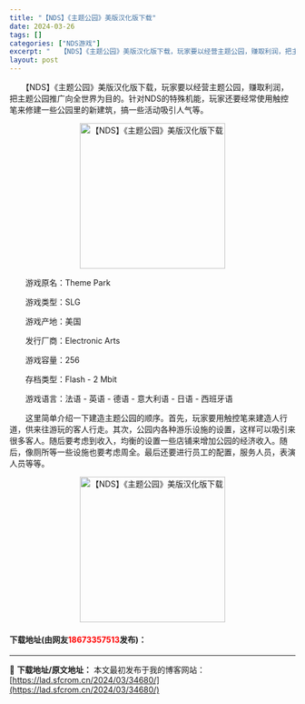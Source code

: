 ```yaml
---
title: "【NDS】《主题公园》美版汉化版下载"
date: 2024-03-26
tags: []
categories: ["NDS游戏"]
excerpt: "　　【NDS】《主题公园》美版汉化版下载，玩家要以经营主题公园，赚取利润，把主题公园推广向全世界为目的。针对NDS的特殊机能，玩家还要经常使用触控笔来修建一些公园里的新建筑，搞一些活动吸引人气等。 　　游戏原名：Theme Park 　　游戏类型：SLG 　　游戏产地：美国 　　发行厂商：Elect&hellip;"
layout: post
---
```


 <p>　　【NDS】《主题公园》美版汉化版下载，玩家要以经营主题公园，赚取利润，把主题公园推广向全世界为目的。针对NDS的特殊机能，玩家还要经常使用触控笔来修建一些公园里的新建筑，搞一些活动吸引人气等。</p> <p align="center"><img align="" border="0" src="https://lad.sfcrom.cn/wp-content/uploads/2024/03/20240326_66022eaf9e394.jpg" width="256" alt="【NDS】《主题公园》美版汉化版下载" /></p> <p>　　游戏原名：Theme Park</p> <p>　　游戏类型：SLG</p> <p>　　游戏产地：美国</p> <p>　　发行厂商：Electronic Arts</p> <p>　　游戏容量：256</p> <p>　　存档类型：Flash - 2 Mbit</p> <p>　　游戏语言：法语 - 英语 - 德语 - 意大利语 - 日语 - 西班牙语</p> <p>　　这里简单介绍一下建造主题公园的顺序。首先，玩家要用触控笔来建造人行道，供来往游玩的客人行走。其次，公园内各种游乐设施的设置，这样可以吸引来很多客人。随后要考虑到收入，均衡的设置一些店铺来增加公园的经济收入。随后，像厕所等一些设施也要考虑周全。最后还要进行员工的配置，服务人员，表演人员等等。</p> <p align="center"><img align="" border="0" src="https://lad.sfcrom.cn/wp-content/uploads/2024/03/20240326_66022eb00d620.jpg" width="256" alt="【NDS】《主题公园》美版汉化版下载" /></p> <p><h4>下载地址(由网友<font color="red">18673357513</font>发布)：</h4></p> 

---
📖 **下载地址/原文地址：** 本文最初发布于我的博客网站：[https://lad.sfcrom.cn/2024/03/34680/](https://lad.sfcrom.cn/2024/03/34680/)
